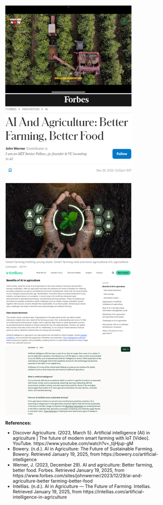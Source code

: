 <html>
  <body>
    <!--Contents-->
                    <p>
                     <img src="ref1.jpg" width="400px" alt="PC"> <br>
                     <img src="ref2.png" width="400px" alt="PC"> <br>
                     <img src="ref3.png" width="400px" alt="PC"> <br>
                     <img src="ref4.png" width="400px" alt="PC"> <br>
                     <p><strong>References:</strong></p>
                        <ul>
                        <li>Discover Agriculture. (2023, March 5). Artificial intelligence (AI) in agriculture | The future of modern smart farming with IoT [Video]. YouTube. https://www.youtube.com/watch?v=_tijHjup-gM</li>
                        <li>Bowery. (n.d.). AI in Agriculture: The Future of Sustainable Farming. Bowery.
                         Retrieved January 19, 2025, from https://bowery.co/artificial-intelligence</li>
                        <li>Werner, J. (2023, December 29). AI and agriculture: Better farming, better
                         food. Forbes. Retrieved January 19, 2025, from https://www.forbes.com/sites/johnwerner/2023/12/29/ai-and-agriculture-better farming-better-food</li>
                        <li> Intellias. (n.d.). AI in Agriculture — The Future of Farming. Intellias. Retrieved January 19, 2025, from https://intellias.com/artificial-intelligence-in-agriculture</li>
                        </ul>
                    </p>
  </body>
</html>